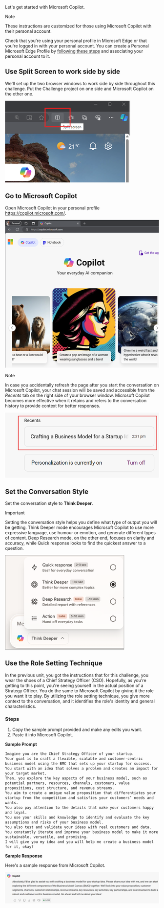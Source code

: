 
Let's get started with Microsoft Copilot.

> [!NOTE]
> These instructions are customized for those using Microsoft Copilot with their personal account.

Check that you're using your personal profile in Microsoft Edge or that you're logged in with your personal account. You can create a Personal Microsoft Edge Profile by [following these steps](https://support.microsoft.com/en-us/topic/sign-in-and-create-multiple-profiles-in-microsoft-edge-df94e622-2061-49ae-ad1d-6f0e43ce6435#:~:text=1%20Create%20multiple%20profiles.%202%20Select%20Profile%2C%20then,The%20additional%20profiles%20are%20now%20available%20for%20selection) and associating your personal account to it.

## Use Split Screen to work side by side

We'll set up the two browser windows to work side by side throughout this challenge. Put the Challenge project on one side and Microsoft Copilot on the other one.

![Screenshot showing split screen feature on Microsoft Edge.](../media/split-screen-feature.png)

## Go to Microsoft Copilot

Open Microsoft Copilot in your personal profile <https://copilot.microsoft.com/>.

![Screenshot showing Microsoft copilot landing page](../media/microsoft-copilot-landing.png)

> [!NOTE]
> In case you accidentally refresh the page after you start the conversation on Microsoft Copilot, your chat session will be saved and accessible from the _Recents_ tab on the right side of your browser window. Microsoft Copilot becomes more effective when it retains and refers to the conversation history to provide context for better responses.

![Screenshot showing conversation history](../media/copilot-recents.png)

## Set the Conversation Style

Set the conversation style to **Think Deeper**.

> [!IMPORTANT]
> Setting the conversation style helps you define what type of output you will be getting. Think Deeper mode encourages Microsoft Copilot to use more expressive language, use humour or emotion, and generate different types of content. Deep Research mode, on the other end, focuses on clarity and accuracy, while Quick response looks to find the quickest answer to a question.

![Screenshot showing conversation style set to creative.](../media/conversation-style.png)

## Use the Role Setting Technique

In the previous unit, you got the instructions that for this challenge, you wear the shoes of a Chief Strategy Officer (CSO). Hopefully, as you're getting to this point, you're seeing yourself in the actual position of a Strategy Officer.
You do the same to Microsoft Copilot by giving it the role you want it to play. By utilizing the role setting technique, you give more context to the conversation, and it identifies the role's identity and general characteristics.

### Steps

1. Copy the sample prompt provided and make any edits you want.
2. Paste it into Microsoft Copilot.

**Sample Prompt**

```text
Imagine you are the Chief Strategy Officer of your startup.
Your goal is to craft a flexible, scalable and customer-centric business model using the BMC that sets up your startup for success.
You start with an idea that solves a problem and creates an impact for your target market.
Then, you explore the key aspects of your business model, such as potential partners, resources, channels, customers, value propositions, cost structure, and revenue streams.
You aim to create a unique value proposition that differentiates your startup from the competition and satisfies your customers’ needs and wants.
You also pay attention to the details that make your customers happy and loyal.
You use your skills and knowledge to identify and evaluate the key assumptions and risks of your business model.
You also test and validate your ideas with real customers and data.
You constantly iterate and improve your business model to make it more sustainable, versatile, and promising.
I will give you my idea and you will help me create a business model for it, okay?
```

**Sample Response**

Here's a sample response from Microsoft Copilot.

![Screenshot showing using role setting technique response.](../media/role-setting.png)
